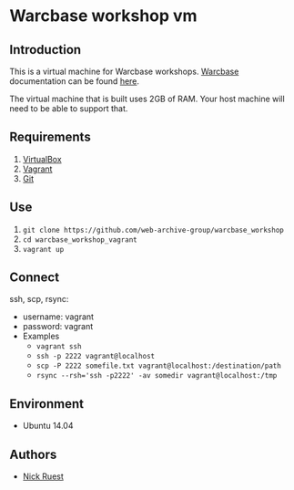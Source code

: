 # Warcbase workshop vm 

## Introduction

This is a virtual machine for Warcbase workshops. [Warcbase](http://warcbase.org) documentation can be found [here](http://docs.warcbase.org/).

The virtual machine that is built uses 2GB of RAM. Your host machine will need to be able to support that.

## Requirements

1. [VirtualBox](https://www.virtualbox.org/)
2. [Vagrant](http://www.vagrantup.com/)
3. [Git](https://git-scm.com/)

## Use

1. `git clone https://github.com/web-archive-group/warcbase_workshop`
2. `cd warcbase_workshop_vagrant`
3. `vagrant up`

## Connect

ssh, scp, rsync:
  - username: vagrant
  - password: vagrant
  - Examples
    - `vagrant ssh`
    - `ssh -p 2222 vagrant@localhost`
    - `scp -P 2222 somefile.txt vagrant@localhost:/destination/path`
    - `rsync --rsh='ssh -p2222' -av somedir vagrant@localhost:/tmp`

## Environment

- Ubuntu 14.04

## Authors

- [Nick Ruest](https://github.com/ruebot)
